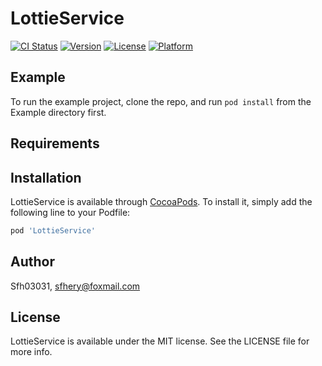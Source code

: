 # LottieService

[![CI Status](https://img.shields.io/travis/Sfh03031/LottieService.svg?style=flat)](https://travis-ci.org/Sfh03031/LottieService)
[![Version](https://img.shields.io/cocoapods/v/LottieService.svg?style=flat)](https://cocoapods.org/pods/LottieService)
[![License](https://img.shields.io/cocoapods/l/LottieService.svg?style=flat)](https://cocoapods.org/pods/LottieService)
[![Platform](https://img.shields.io/cocoapods/p/LottieService.svg?style=flat)](https://cocoapods.org/pods/LottieService)

## Example

To run the example project, clone the repo, and run `pod install` from the Example directory first.

## Requirements

## Installation

LottieService is available through [CocoaPods](https://cocoapods.org). To install
it, simply add the following line to your Podfile:

```ruby
pod 'LottieService'
```

## Author

Sfh03031, sfhery@foxmail.com

## License

LottieService is available under the MIT license. See the LICENSE file for more info.
